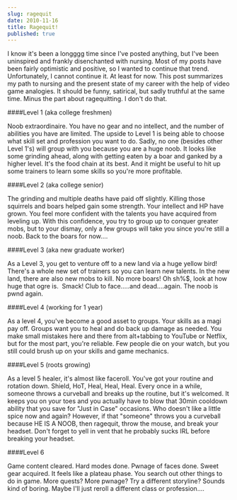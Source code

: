 ```yaml
---
slug: ragequit
date: 2010-11-16
title: Ragequit!
published: true
---
```

I know it's been a longggg time since I've posted anything, but I've been uninspired and frankly disenchanted with nursing. Most of my posts have been fairly optimistic and positive, so I wanted to continue that trend. Unfortunately, I cannot continue it. At least for now. This post summarizes my path to nursing and the present state of my career with the help of video game analogies. It should be funny, satirical, but sadly truthful at the same time. Minus the part about ragequitting. I don't do that.

####Level 1 (aka college freshmen)

Noob extraordinaire. You have no gear and no intellect, and the number of abilities you have are limited. The upside to Level 1 is being able to choose what skill set and profession you want to do. Sadly, no one (besides other Level 1's) will group with you because you are a huge noob. It looks like some grinding ahead, along with getting eaten by a boar and ganked by a higher level. It's the food chain at its best. And it might be useful to hit up some trainers to learn some skills so you're more profitable.

####Level 2 (aka college senior)

The grinding and multiple deaths have paid off slightly. Killing those squirrels and boars helped gain some strength. Your intellect and HP have grown. You feel more confident with the talents you have acquired from leveling up. With this confidence, you try to group up to conquer greater mobs, but to your dismay, only a few groups will take you since you're still a noob. Back to the boars for now....

####Level 3 (aka new graduate worker)

As a Level 3, you get to venture off to a new land via a huge yellow bird! There's a whole new set of trainers so you can learn new talents. In the new land, there are also new mobs to kill. No more boars! Oh sh%$, look at how huge that ogre is.  Smack! Club to face.....and dead....again. The noob is pwnd again.

####Level 4 (working for 1 year)

As a level 4, you've become a good asset to groups. Your skills as a magi pay off. Groups want you to heal and do back up damage as needed. You make small mistakes here and there from alt+tabbing to YouTube or Netflix, but for the most part, you're reliable. Few people die on your watch, but you still could brush up on your skills and game mechanics.

####Level 5 (roots growing)

As a level 5 healer, it's almost like faceroll. You've got your routine and rotation down. Shield, HoT, Heal, Heal, Heal. Every once in a while, someone throws a curveball and breaks up the routine, but it's welcomed. It keeps you on your toes and you actually have to blow that 30min cooldown ability that you save for "Just in Case" occasions. Who doesn't like a little spice now and again? However, if that "someone" throws you a curveball because HE IS A NOOB, then ragequit, throw the mouse, and break your headset. Don't forget to yell in vent that he probably sucks IRL before breaking your headset.

####Level 6

Game content cleared. Hard modes done. Pwnage of faces done. Sweet gear acquired. It feels like a plateau phase. You search out other things to do in game. More quests? More pwnage? Try a different storyline? Sounds kind of boring. Maybe I'll just reroll a different class or profession....